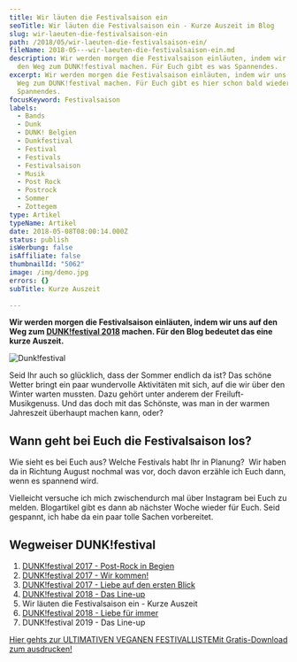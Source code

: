 ```yaml
---
title: Wir läuten die Festivalsaison ein
seoTitle: Wir läuten die Festivalsaison ein - Kurze Auszeit im Blog
slug: wir-laeuten-die-festivalsaison-ein
path: /2018/05/wir-laeuten-die-festivalsaison-ein/
fileName: 2018-05---wir-laeuten-die-festivalsaison-ein.md
description: Wir werden morgen die Festivalsaison einläuten, indem wir uns auf
  den Weg zum DUNK!festival machen. Für Euch gibt es was Spannendes.
excerpt: Wir werden morgen die Festivalsaison einläuten, indem wir uns auf den
  Weg zum DUNK!festival machen. Für Euch gibt es hier schon bald wieder was
  Spannendes.
focusKeyword: Festivalsaison
labels:
  - Bands
  - Dunk
  - DUNK! Belgien
  - Dunkfestival
  - Festival
  - Festivals
  - Festivalsaison
  - Musik
  - Post Rock
  - Postrock
  - Sommer
  - Zottegem
type: Artikel
typeName: Artikel
date: 2018-05-08T08:00:14.000Z
status: publish
isWerbung: false
isAffiliate: false
thumbnailId: "5062"
image: /img/demo.jpg
errors: {}
subTitle: Kurze Auszeit
  
---
```


**Wir werden morgen die Festivalsaison einläuten, indem wir uns auf den Weg zum
[DUNK!festival 2018](/2018/04/dunkfest-2018-wir-kommen/) machen. Für den Blog
bedeutet das eine kurze Auszeit.**

![Dunk!festival](http://cardamonchai.com/wp-content/uploads/2017/06/34984028381_15860917b1_k-640x426.jpg)

Seid Ihr auch so glücklich, dass der Sommer endlich da ist? Das schöne Wetter
bringt ein paar wundervolle Aktivitäten mit sich, auf die wir über den Winter
warten mussten. Dazu gehört unter anderem der Freiluft-Musikgenuss. Und das doch
mit das Schönste, was man in der warmen Jahreszeit überhaupt machen kann, oder?

## Wann geht bei Euch die Festivalsaison los?

Wie sieht es bei Euch aus? Welche Festivals habt Ihr in Planung?  Wir haben da
in Richtung August nochmal was vor, doch davon erzähle ich Euch dann, wenn es
spannend wird.

Vielleicht versuche ich mich zwischendurch mal über Instagram bei Euch zu
melden. Blogartikel gibt es dann ab nächster Woche wieder für Euch. Seid
gespannt, ich habe da ein paar tolle Sachen vorbereitet.

## Wegweiser DUNK!festival

1.  [DUNK!festival 2017 - Post-Rock in Begien](/2017/02/dunkfestival-2016-wir-sind-auch-dabei/)
1.  [DUNK!festival 2017 - Wir kommen!](/2017/05/dunkfestival-2017-es-geht-los/)
1.  [DUNK!festival 2017 - Liebe auf den ersten Blick](/2017/06/dunk-festival-2017-eindruecke-und-bilder/)
1.  [DUNK!festival 2018 - Das Line-up](/2018/04/dunkfest-2018-wir-kommen/)
1.  Wir läuten die Festivalsaison ein - Kurze Auszeit
1.  [DUNK!festival 2018 - Liebe für immer](/2018/05/dunkfestival-2018-postrock-liebe-fuer-immer/)
1.  DUNK!festival 2019 - Das Line-up

[Hier gehts zur ULTIMATIVEN VEGANEN FESTIVALLISTEMit Gratis-Download zum ausdrucken!](/2015/03/die-ultimative-vegane-festivalliste)

  